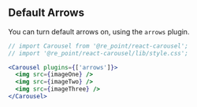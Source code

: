 ## Default Arrows

You can turn default arrows on, using the `arrows` plugin.

```jsx render
// import Carousel from '@re_point/react-carousel';
// import '@re_point/react-carousel/lib/style.css';

<Carousel plugins={['arrows']}>
  <img src={imageOne} />
  <img src={imageTwo} />
  <img src={imageThree} />
</Carousel>
```
